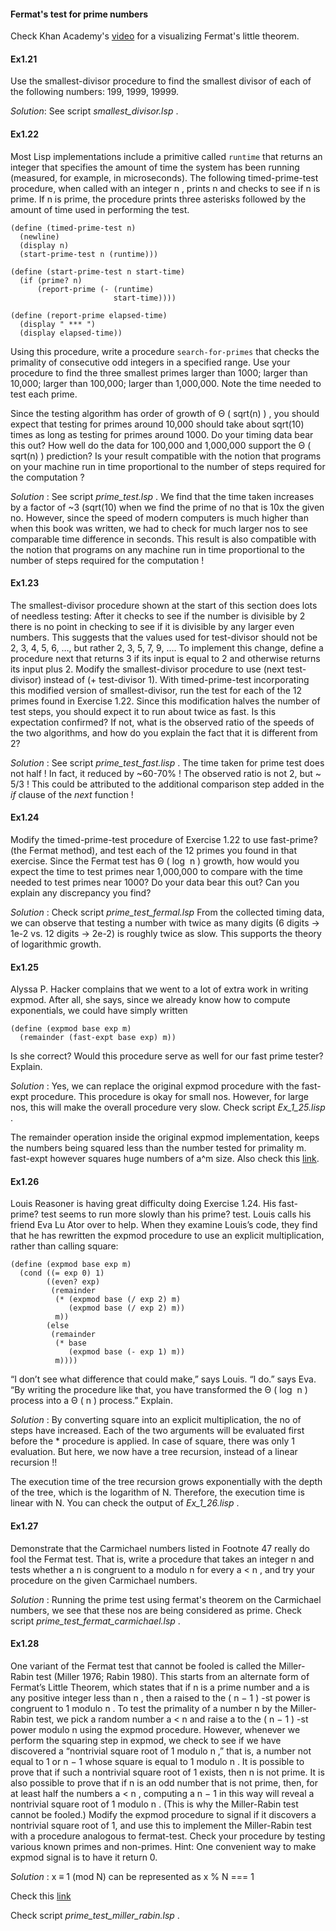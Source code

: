 #### Fermat's test for prime numbers

Check Khan Academy's [video](https://www.khanacademy.org/computing/computer-science/cryptography/random-algorithms-probability/v/fermat-s-little-theorem-visualization) for a visualizing Fermat's little theorem.


#### Ex1.21

Use the smallest-divisor procedure to find the smallest divisor of each of the following numbers: 199, 1999, 19999.

_Solution_: See script _smallest_divisor.lsp_ .

#### Ex1.22

Most Lisp implementations include a primitive called `runtime` that returns an integer that specifies the amount of time the system has been running (measured, for example, in microseconds). The following timed-prime-test procedure, when called with an integer n , prints n and checks to see if n is prime. If n is prime, the procedure prints three asterisks followed by the amount of time used in performing the test.
```
(define (timed-prime-test n)
  (newline)
  (display n)
  (start-prime-test n (runtime)))

(define (start-prime-test n start-time)
  (if (prime? n)
      (report-prime (- (runtime) 
                       start-time))))

(define (report-prime elapsed-time)
  (display " *** ")
  (display elapsed-time))
```

Using this procedure, write a procedure `search-for-primes` that checks the primality of consecutive odd integers in a specified range. Use your procedure to find the three smallest primes larger than 1000; larger than 10,000; larger than 100,000; larger than 1,000,000. Note the time needed to test each prime. 

Since the testing algorithm has order of growth of Θ ( sqrt(n) ) , you should expect that testing for primes around 10,000 should take about sqrt(10) times as long as testing for primes around 1000. Do your timing data bear this out? How well do the data for 100,000 and 1,000,000 support the Θ ( sqrt(n) ) prediction? Is your result compatible with the notion that programs on your machine run in time proportional to the number of steps required for the computation ?

_Solution_ : See script _prime_test.lsp_ .
We find that the time taken increases by a factor of ~3 (sqrt(10) when we find the prime of no that is 10x the given no.
However, since the speed of modern computers is much higher than when this book was written, we had to check for much larger nos to see comparable time difference in seconds.
This result is also compatible with the notion that programs on any machine run in time proportional to the number of steps required for the computation !


#### Ex1.23

The smallest-divisor procedure shown at the start of this section does lots of needless testing: After it checks to see if the number is divisible by 2 there is no point in checking to see if it is divisible by any larger even numbers. This suggests that the values used for test-divisor should not be 2, 3, 4, 5, 6, …, but rather 2, 3, 5, 7, 9, …. To implement this change, define a procedure next that returns 3 if its input is equal to 2 and otherwise returns its input plus 2. Modify the smallest-divisor procedure to use (next test-divisor) instead of (+ test-divisor 1). With timed-prime-test incorporating this modified version of smallest-divisor, run the test for each of the 12 primes found in Exercise 1.22. Since this modification halves the number of test steps, you should expect it to run about twice as fast. Is this expectation confirmed? If not, what is the observed ratio of the speeds of the two algorithms, and how do you explain the fact that it is different from 2? 

_Solution_ :  See script _prime_test_fast.lisp_ .
The time taken for prime test does not half ! In fact, it reduced by ~60-70% !
The observed ratio is not 2, but ~ 5/3 ! This could be attributed to the additional comparison step added in the _if_ clause of the _next_ function !

#### Ex1.24

Modify the timed-prime-test procedure of Exercise 1.22 to use fast-prime? (the Fermat method), and test each of the 12 primes you found in that exercise. Since the Fermat test has Θ ( log ⁡ n ) growth, how would you expect the time to test primes near 1,000,000 to compare with the time needed to test primes near 1000? Do your data bear this out? Can you explain any discrepancy you find? 

_Solution_ : Check script _prime_test_fermal.lsp_
From the collected timing data, we can observe that testing a number with twice as many digits (6 digits -> 1e-2 vs. 12 digits -> 2e-2) is roughly twice as slow. This supports the theory of logarithmic growth.


#### Ex1.25

Alyssa P. Hacker complains that we went to a lot of extra work in writing expmod. After all, she says, since we already know how to compute exponentials, we could have simply written
```
(define (expmod base exp m)
  (remainder (fast-expt base exp) m))
```
Is she correct? Would this procedure serve as well for our fast prime tester? Explain. 

_Solution_ : Yes, we can replace the original expmod procedure with the fast-expt procedure. This procedure is okay for small nos. However, for large nos, this will make the overall procedure very slow. Check script _Ex_1_25.lisp_ .

The remainder operation inside the original expmod implementation, keeps the numbers being squared less than the number tested for primality m. fast-expt however squares huge numbers of a^m size. Also check this [link](https://codology.net/post/sicp-solution-exercise-1-25/).

#### Ex1.26

Louis Reasoner is having great difficulty doing Exercise 1.24. His fast-prime? test seems to run more slowly than his prime? test. Louis calls his friend Eva Lu Ator over to help. When they examine Louis’s code, they find that he has rewritten the expmod procedure to use an explicit multiplication, rather than calling square:
```
(define (expmod base exp m)
  (cond ((= exp 0) 1)
        ((even? exp)
         (remainder 
          (* (expmod base (/ exp 2) m)
             (expmod base (/ exp 2) m))
          m))
        (else
         (remainder 
          (* base 
             (expmod base (- exp 1) m))
          m))))
```
“I don’t see what difference that could make,” says Louis. “I do.” says Eva. “By writing the procedure like that, you have transformed the Θ ( log ⁡ n ) process into a Θ ( n ) process.” Explain.

_Solution_ : By converting square into an explicit multiplication, the no of steps have increased. Each of the two arguments will be evaluated first before the * procedure is applied. In case of square, there was only 1 evaluation. But here, we now have a tree recursion, instead of a linear recursion !!

The execution time of the tree recursion grows exponentially with the depth of the tree, which is the logarithm of N. Therefore, the execution time is linear with N. You can check the output of _Ex_1_26.lisp_ .

#### Ex1.27

Demonstrate that the Carmichael numbers listed in Footnote 47 really do fool the Fermat test. That is, write a procedure that takes an integer n and tests whether a n is congruent to a modulo n for every a < n , and try your procedure on the given Carmichael numbers.

_Solution_ : Running the prime test using fermat's theorem on the Carmichael numbers, we see that these nos are being considered as prime. Check script _prime_test_fermat_carmichael.lsp_ .


#### Ex1.28

One variant of the Fermat test that cannot be fooled is called the Miller-Rabin test (Miller 1976; Rabin 1980). This starts from an alternate form of Fermat’s Little Theorem, which states that if n is a prime number and a is any positive integer less than n , then a raised to the ( n − 1 ) -st power is congruent to 1 modulo n . To test the primality of a number n by the Miller-Rabin test, we pick a random number a < n and raise a to the ( n − 1 ) -st power modulo n using the expmod procedure. However, whenever we perform the squaring step in expmod, we check to see if we have discovered a “nontrivial square root of 1 modulo n ,” that is, a number not equal to 1 or n − 1 whose square is equal to 1 modulo n . It is possible to prove that if such a nontrivial square root of 1 exists, then n is not prime. It is also possible to prove that if n is an odd number that is not prime, then, for at least half the numbers a < n , computing a n − 1 in this way will reveal a nontrivial square root of 1 modulo n . (This is why the Miller-Rabin test cannot be fooled.) Modify the expmod procedure to signal if it discovers a nontrivial square root of 1, and use this to implement the Miller-Rabin test with a procedure analogous to fermat-test. Check your procedure by testing various known primes and non-primes. Hint: One convenient way to make expmod signal is to have it return 0.

_Solution_ : 
x ≡ 1 (mod N) can be represented as x % N === 1

Check this [link](https://codology.net/post/sicp-solution-exercise-1-28/)

Check script _prime_test_miller_rabin.lsp_ . 

